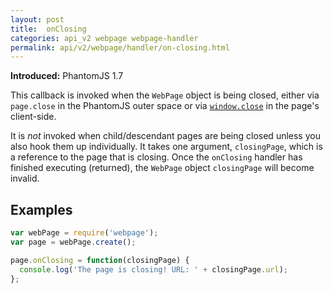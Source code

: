 ```yaml
---
layout: post
title:  onClosing
categories: api_v2 webpage webpage-handler
permalink: api/v2/webpage/handler/on-closing.html
---
```


**Introduced:** PhantomJS 1.7

This callback is invoked when the `WebPage` object is being closed, either via `page.close` in the PhantomJS outer space or via [`window.close`](https://developer.mozilla.org/docs/DOM/window.close) in the page's client-side.

It is _not_ invoked when child/descendant pages are being closed unless you also hook them up individually. It takes one argument, `closingPage`, which is a reference to the page that is closing. Once the `onClosing` handler has finished executing (returned), the `WebPage` object `closingPage` will become invalid.

## Examples

```javascript
var webPage = require('webpage');
var page = webPage.create();

page.onClosing = function(closingPage) {
  console.log('The page is closing! URL: ' + closingPage.url);
};
```








